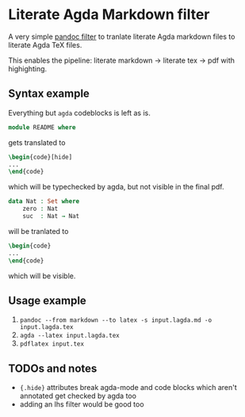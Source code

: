 # Literate Agda Markdown filter

A very simple [pandoc filter](https://pandoc.org/filters.html) to tranlate literate Agda markdown files to literate Agda TeX files.

This enables the pipeline: literate markdown -> literate tex -> pdf with highighting.

## Syntax example

Everything but `agda` codeblocks is left as is.

```agda {.hide}
module README where
```

gets translated to

```latex
\begin{code}[hide]
...
\end{code}
```

which will be typechecked by agda, but not visible in the final pdf.


```agda
data Nat : Set where
    zero : Nat
    suc  : Nat → Nat
```

will be tranlated to

```latex
\begin{code}
...
\end{code}
```

which will be visible.

## Usage example

1. `pandoc --from markdown --to latex -s input.lagda.md -o input.lagda.tex`
2. `agda --latex input.lagda.tex`
3. `pdflatex input.tex`


## TODOs and notes

* `{.hide}` attributes break agda-mode and code blocks which aren't annotated get checked by agda too
* adding an lhs filter would be good too